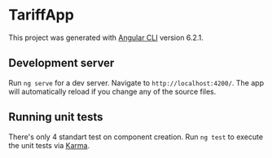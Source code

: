# TariffApp

This project was generated with [Angular CLI](https://github.com/angular/angular-cli) version 6.2.1.

## Development server

Run `ng serve` for a dev server. Navigate to `http://localhost:4200/`. The app will automatically reload if you change any of the source files.


## Running unit tests

There's only 4 standart test on component creation.
Run `ng test` to execute the unit tests via [Karma](https://karma-runner.github.io).

